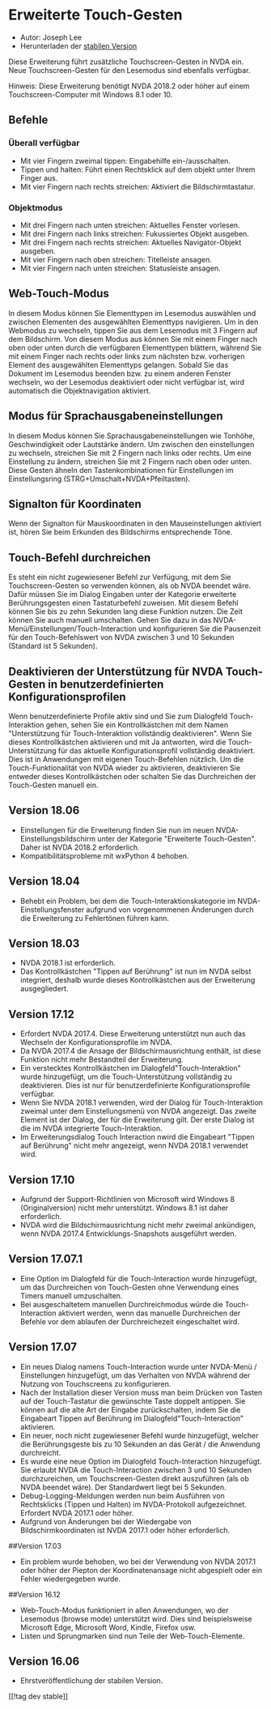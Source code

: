 # Erweiterte Touch-Gesten #

* Autor: Joseph Lee
* Herunterladen der [stabilen Version][1]

Diese Erweiterung führt zusätzliche Touchscreen-Gesten in NVDA ein. Neue
Touchscreen-Gesten für den Lesemodus sind ebenfalls verfügbar.

Hinweis: Diese Erweiterung benötigt NVDA 2018.2 oder höher auf einem
Touchscreen-Computer mit Windows 8.1 oder 10.

## Befehle

### Überall verfügbar

* Mit vier Fingern zweimal tippen: Eingabehilfe ein-/ausschalten.
* Tippen und halten: Führt einen Rechtsklick auf dem objekt unter Ihrem
  Finger aus.
* Mit vier Fingern nach rechts streichen: Aktiviert die Bildschirmtastatur.

### Objektmodus

* Mit drei Fingern nach unten streichen: Aktuelles Fenster vorlesen.
* Mit drei Fingern nach links streichen: Fukussiertes Objekt ausgeben.
* Mit drei Fingern nach rechts streichen: Aktuelles Navigator-Objekt
  ausgeben.
* Mit vier Fingern nach oben streichen: Titelleiste ansagen.
* Mit vier Fingern nach unten streichen: Statusleiste ansagen.

## Web-Touch-Modus

In diesem Modus können Sie Elementtypen im Lesemodus auswählen und zwischen
Elementen des ausgewählten Elementtyps navigieren. Um in den Webmodus zu
wechseln, tippen Sie aus dem Lesemodus mit 3 Fingern auf dem Bildschirm. Von
diesem Modus aus können Sie mit einem Finger nach oben oder unten durch die
verfügbaren Elementtypen blättern, während Sie mit einem Finger nach rechts
oder links zum nächsten bzw. vorherigen Element des ausgewählten Elementtyps
gelangen. Sobald Sie das Dokument im Lesemodus beenden bzw. zu einem anderen
Fenster wechseln, wo der Lesemodus deaktiviert oder nicht verfügbar ist,
wird automatisch die Objektnavigation aktiviert.

## Modus für Sprachausgabeneinstellungen

In diesem Modus können Sie Sprachausgabeneinstellungen wie Tonhöhe,
Geschwindigkeit oder Lautstärke ändern. Um zwischen den einstellungen zu
wechseln, streichen Sie mit 2 Fingern nach links oder rechts. Um eine
Einstellung zu ändern, streichen Sie mit 2 Fingern nach oben oder
unten. Diese Gesten ähneln den Tastenkombinationen für Einstellungen im
Einstellungsring (STRG+Umschalt+NVDA+Pfeiltasten).

## Signalton für Koordinaten

Wenn der Signalton für Mauskoordinaten in den Mauseinstellungen aktiviert
ist, hören Sie beim Erkunden des Bildschirms entsprechende Töne.

## Touch-Befehl durchreichen

Es steht ein nicht zugewiesener Befehl zur Verfügung, mit dem Sie
Touchscreen-Gesten so verwenden können, als ob NVDA beendet wäre. Dafür
müssen Sie im Dialog Eingaben unter der Kategorie erweiterte
Berührungsgesten einen Tastaturbefehl zuweisen. Mit diesem Befehl können Sie
bis zu zehn Sekunden lang diese Funktion nutzen. Die Zeit können Sie auch
manuell umschalten. Gehen Sie dazu in das
NVDA-Menü/Einstellungen/Touch-Interaction und konfigurieren Sie die
Pausenzeit für den Touch-Befehlswert von NVDA zwischen 3 und 10 Sekunden
(Standard ist 5 Sekunden).

## Deaktivieren der Unterstützung für NVDA Touch-Gesten in benutzerdefinierten Konfigurationsprofilen

Wenn benutzerdefinierte Profile aktiv sind und Sie zum Dialogfeld
Touch-Interaktion gehen, sehen Sie ein Kontrollkästchen mit dem Namen
"Unterstützung für Touch-Interaktion vollständig deaktivieren". Wenn Sie
dieses Kontrollkästchen aktivieren und mit Ja antworten, wird die
Touch-Unterstützung für das aktuelle Konfigurationsprofil vollständig
deaktiviert. Dies ist in Anwendungen mit eigenen Touch-Befehlen nützlich. Um
die Touch-Funktionalität von NVDA wieder zu aktivieren, deaktivieren Sie
entweder dieses Kontrollkästchen oder schalten Sie das Durchreichen der
Touch-Gesten manuell ein.

## Version 18.06

* Einstellungen für die Erweiterung finden Sie nun im neuen
  NVDA-Einstellungsbildschirm unter der Kategorie "Erweiterte
  Touch-Gesten". Daher ist NVDA 2018.2 erforderlich.
* Kompatibilitätsprobleme mit wxPython 4 behoben.

## Version 18.04

* Behebt ein Problem, bei dem die Touch-Interaktionskategorie im
  NVDA-Einstellungsfenster aufgrund von vorgenommenen Änderungen durch die
  Erweiterung zu Fehlertönen führen kann.

## Version 18.03

* NVDA 2018.1 ist erforderlich.
* Das Kontrollkästchen "Tippen auf Berührung" ist nun im NVDA selbst
  integriert, deshalb wurde dieses Kontrollkästchen aus der Erweiterung
  ausgegliedert.

## Version 17.12

* Erfordert NVDA 2017.4. Diese Erweiterung unterstützt nun auch das Wechseln
  der Konfigurationsprofile im NVDA.
* Da NVDA 2017.4 die Ansage der Bildschirmausrichtung  enthält, ist diese
  Funktion nicht mehr Bestandteil der Erweiterung.
* Ein verstecktes Kontrollkästchen im Dialogfeld"Touch-Interaktion" wurde
  hinzugefügt, um die Touch-Unterstützung vollständig zu deaktivieren. Dies
  ist nur für benutzerdefinierte Konfigurationsprofile verfügbar.
* Wenn Sie NVDA 2018.1 verwenden, wird der Dialog für Touch-Interaktion
  zweimal unter dem Einstellungsmenü von NVDA angezeigt. Das zweite Element
  ist der Dialog, der für die Erweiterung gilt. Der erste Dialog ist die im
  NVDA integrierte Touch-Interaktion.
* Im Erweiterungsdialog Touch Interaction nwird die Eingabeart "Tippen auf
  Berührung" nicht mehr angezeigt, wenn NVDA 2018.1 verwendet wird.

## Version 17.10

* Aufgrund der Support-Richtlinien von Microsoft wird Windows 8
  (Originalversion) nicht mehr unterstützt. Windows 8.1 ist daher
  erforderlich.
* NVDA wird die Bildschirmausrichtung nicht mehr zweimal ankündigen, wenn
  NVDA 2017.4 Entwicklungs-Snapshots ausgeführt werden.

## Version 17.07.1

* Eine Option im Dialogfeld für die Touch-Interaction wurde hinzugefügt, um
  das Durchreichen von  Touch-Gesten ohne Verwendung eines Timers manuell
  umzuschalten.
* Bei ausgeschaltetem manuellen Durchreichmodus würde die Touch-Interaction
  aktiviert werden, wenn das manuelle Durchreichen der Befehle vor dem
  ablaufen der Durchreichezeit eingeschaltet wird.

## Version 17.07

* Ein neues Dialog namens Touch-Interaction wurde unter NVDA-Menü /
  Einstellungen hinzugefügt, um das Verhalten von NVDA während der Nutzung
  von Touchscreens zu konfigurieren.
* Nach der Installation dieser Version muss man beim Drücken von Tasten auf
  der Touch-Tastatur die gewünschte Taste doppelt antippen. Sie können auf
  die alte Art der Eingabe zurückschalten, indem Sie die Eingabeart Tippen
  auf Berührung im Dialogfeld"Touch-Interaction" aktivieren.
* Ein neuer, noch nicht zugewiesener Befehl wurde hinzugefügt, welcher die
  Berührungsgeste bis zu 10 Sekunden an das Gerät / die Anwendung
  durchreicht.
* Es wurde eine neue Option im Dialogfeld Touch-Interaction hinzugefügt. Sie
  erlaubt NVDA die Touch-Interaction zwischen 3 und 10 Sekunden
  durchzureichen, um Touchscreen-Gesten direkt auszuführen (als ob NVDA
  beendet wäre). Der Standardwert liegt bei 5 Sekunden.
* Debug-Logging-Meldungen werden nun beim Ausführen von Rechtsklicks (Tippen
  und Halten) im NVDA-Protokoll aufgezeichnet. Erfordert NVDA 2017.1 oder
  höher.
* Aufgrund von Änderungen bei der Wiedergabe von Bildschirmkoordinaten ist
  NVDA 2017.1 oder höher erforderlich.

##Version 17.03

* Ein problem wurde behoben, wo bei der Verwendung von NVDA 2017.1 oder
  höher der Piepton der Koordinatenansage nicht abgespielt oder ein Fehler
  wiedergegeben wurde.

##Version 16.12

* Web-Touch-Modus funktioniert in allen Anwendungen, wo der Lesemodus
  (browse mode) unterstützt wird. Dies sind beispielsweise Microsoft Edge,
  Microsoft Word, Kindle, Firefox usw.
* Listen und Sprungmarken sind nun Teile der Web-Touch-Elemente.

## Version 16.06

* Ehrstveröffentlichung der stabilen Version.

[[!tag dev stable]]

[1]: http://addons.nvda-project.org/files/get.php?file=ets
